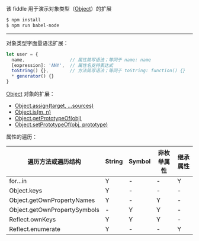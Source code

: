 该 fiddle 用于演示对象类型（[Object](http://mzl.la/IG0YNC)）的扩展

```sh
$ npm install
$ npm run babel-node
```

---

对象类型字面量语法扩展：

```js
let user = {
  name,                 // 属性简写语法；等同于 name: name
  [expression]: 'ANY',  // 属性名支持表达式
  toString() {},        // 方法简写语法；等同于 toString: function() {}
  * generator() {}
}
```

[Object](http://mzl.la/1ZDxvJO) 对象的扩展：

- [Object.assign(target, ...sources)](http://mzl.la/1Mo3l21)
- [Object.is(m, n)](http://mzl.la/1TyV3KR)
- [Object.getPrototypeOf(obj)](http://mzl.la/1vsvEYf)
- [Object.setPrototypeOf(obj, prototype)](http://mzl.la/1JUKAHF)

属性的遍历：

| 遍历方法或遍历结构 | String | Symbol | 非枚举属性 | 继承属性 |
| --- | --- | --- | --- | --- |
| for...in  | Y | - | - | Y |
| Object.keys | Y | - | - | - |
| Object.getOwnPropertyNames | Y | - | Y | - |
| Object.getOwnPropertySymbols | - | Y | Y | - |
| Reflect.ownKeys | Y | Y | Y | - |
| Reflect.enumerate | Y | - | - | Y |

